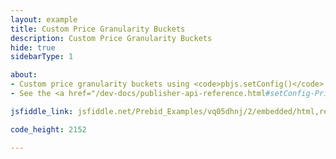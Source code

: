 ```yaml
---
layout: example
title: Custom Price Granularity Buckets
description: Custom Price Granularity Buckets
hide: true
sidebarType: 1

about:
- Custom price granularity buckets using <code>pbjs.setConfig()</code>
- See the <a href="/dev-docs/publisher-api-reference.html#setConfig-Price-Granularity">the API reference</a> for more detail.

jsfiddle_link: jsfiddle.net/Prebid_Examples/vq05dhnj/2/embedded/html,result

code_height: 2152

---
```

